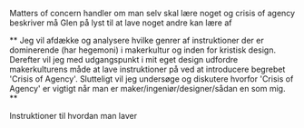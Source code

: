 Matters of concern handler om man selv skal lære noget og crisis of agency beskriver må Glen på lyst til at lave noget andre kan lære af


** Jeg vil afdække og analysere hvilke genrer af instruktioner der er dominerende (har hegemoni) i makerkultur og inden for kristisk design.
Derefter vil jeg med udgangspunkt i mit eget design udfordre makerkulturens måde at lave instruktioner på ved at introducere begrebet 'Crisis of Agency'. Slutteligt vil jeg undersøge og diskutere hvorfor 'Crisis of Agency' er vigtigt når man er maker/ingeniør/designer/sådan en som mig. **

Instruktioner til hvordan man laver 
